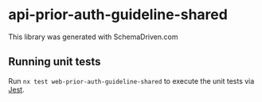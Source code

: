 
# api-prior-auth-guideline-shared

This library was generated with SchemaDriven.com

## Running unit tests

Run `nx test web-prior-auth-guideline-shared` to execute the unit tests via [Jest](https://jestjs.io).


